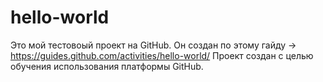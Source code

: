 # hello-world
Это мой тестовоый проект на GitHub. Он создан по этому гайду -> https://guides.github.com/activities/hello-world/
Проект создан с целью обучения использования платформы GitHub.
